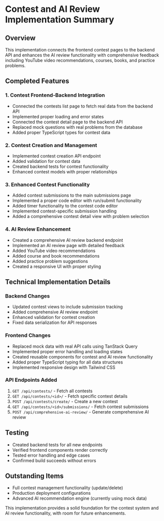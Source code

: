 # Contest and AI Review Implementation Summary

## Overview
This implementation connects the frontend contest pages to the backend API and enhances the AI review functionality with comprehensive feedback including YouTube video recommendations, courses, books, and practice problems.

## Completed Features

### 1. Contest Frontend-Backend Integration
- Connected the contests list page to fetch real data from the backend API
- Implemented proper loading and error states
- Connected the contest detail page to the backend API
- Replaced mock questions with real problems from the database
- Added proper TypeScript types for contest data

### 2. Contest Creation and Management
- Implemented contest creation API endpoint
- Added validation for contest data
- Created backend tests for contest functionality
- Enhanced contest models with proper relationships

### 3. Enhanced Contest Functionality
- Added contest submissions to the main submissions page
- Implemented a proper code editor with run/submit functionality
- Added timer functionality to the contest code editor
- Implemented contest-specific submission handling
- Added a comprehensive contest detail view with problem selection

### 4. AI Review Enhancement
- Created a comprehensive AI review backend endpoint
- Implemented an AI review page with detailed feedback
- Added YouTube video recommendations
- Added course and book recommendations
- Added practice problem suggestions
- Created a responsive UI with proper styling

## Technical Implementation Details

### Backend Changes
- Updated contest views to include submission tracking
- Added comprehensive AI review endpoint
- Enhanced validation for contest creation
- Fixed data serialization for API responses

### Frontend Changes
- Replaced mock data with real API calls using TanStack Query
- Implemented proper error handling and loading states
- Created reusable components for contest and AI review functionality
- Added proper TypeScript typing for all data structures
- Implemented responsive design with Tailwind CSS

### API Endpoints Added
1. `GET /api/contests/` - Fetch all contests
2. `GET /api/contests/<id>/` - Fetch specific contest details
3. `POST /api/contests/create/` - Create a new contest
4. `GET /api/contests/<id>/submissions/` - Fetch contest submissions
5. `POST /api/comprehensive-ai-review/` - Generate comprehensive AI review

## Testing
- Created backend tests for all new endpoints
- Verified frontend components render correctly
- Tested error handling and edge cases
- Confirmed build succeeds without errors

## Outstanding Items
- Full contest management functionality (update/delete)
- Production deployment configurations
- Advanced AI recommendation engine (currently using mock data)

This implementation provides a solid foundation for the contest system and AI review functionality, with room for future enhancements.